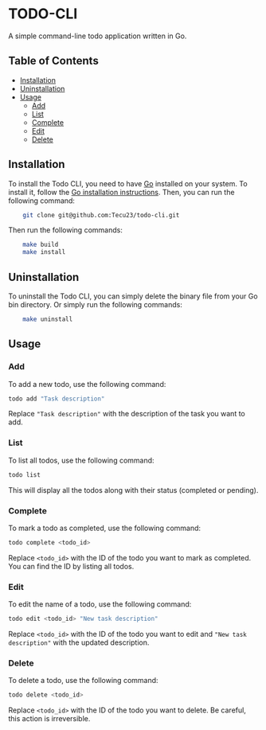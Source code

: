 # TODO-CLI

A simple command-line todo application written in Go.

## Table of Contents

- [Installation](#installation)
- [Uninstallation](#uninstallation)
- [Usage](#usage)
  - [Add](#add)
  - [List](#list)
  - [Complete](#complete)
  - [Edit](#edit)
  - [Delete](#delete)

## Installation

To install the Todo CLI, you need to have [Go](https://go.dev/) installed on your
system. To install it, follow the [Go installation instructions](https://go.dev/doc/install).
Then, you can run the following command:

```bash
    git clone git@github.com:Tecu23/todo-cli.git
```

Then run the following commands:

```bash
    make build
    make install
```

## Uninstallation

To uninstall the Todo CLI, you can simply delete the binary file from your Go
bin directory. Or simply run the following commands:

```bash
    make uninstall
```

## Usage

### Add

To add a new todo, use the following command:

```bash
todo add "Task description"
```

Replace `"Task description"` with the description of the task you want to add.

### List

To list all todos, use the following command:

```bash
todo list
```

This will display all the todos along with their status (completed or pending).

### Complete

To mark a todo as completed, use the following command:

```bash
todo complete <todo_id>
```

Replace `<todo_id>` with the ID of the todo you want to mark as completed. You can find the ID by listing all todos.

### Edit

To edit the name of a todo, use the following command:

```bash
todo edit <todo_id> "New task description"
```

Replace `<todo_id>` with the ID of the todo you want to edit and `"New task description"` with the updated description.

### Delete

To delete a todo, use the following command:

```bash
todo delete <todo_id>
```

Replace `<todo_id>` with the ID of the todo you want to delete. Be careful, this action is irreversible.
